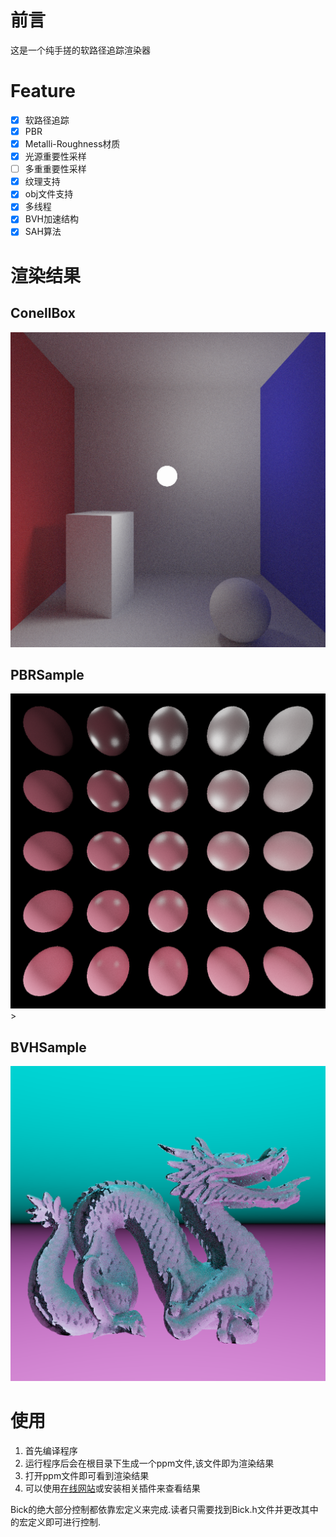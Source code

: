 <!--
 * @Author: Vanish
 * @Date: 2024-07-14 15:10:09
 * @LastEditTime: 2024-09-10 16:37:08
 * Also View: http://vanishing.cc
 * Copyright@ https://creativecommons.org/licenses/by/4.0/deed.zh-hans
-->
# 前言

这是一个纯手搓的软路径追踪渲染器

# Feature

- [x] 软路径追踪
- [x] PBR
- [x] Metalli-Roughness材质
- [x] 光源重要性采样
- [ ] 多重重要性采样
- [x] 纹理支持
- [x] obj文件支持
- [x] 多线程
- [x] BVH加速结构
- [x] SAH算法

# 渲染结果

## ConellBox

<img src = "result\ConellBox.png" alt = "ConellBox@1024ssp" >


## PBRSample

<img src = "result\PBM.png" alt = "PBMSample@1024ssp" >>

## BVHSample

<img src = "result\dragon.png" alt = "dragon_871k@8ssp" >

# 使用

1. 首先编译程序
2. 运行程序后会在根目录下生成一个ppm文件,该文件即为渲染结果
3. 打开ppm文件即可看到渲染结果
4. 可以使用[在线网站](https://www.ezyzip.com/cn-view-ppm.html)或安装相关插件来查看结果

Bick的绝大部分控制都依靠宏定义来完成.读者只需要找到Bick.h文件并更改其中的宏定义即可进行控制.

<!-- # Reference
- [Games101](https://www.bilibili.com/video/BV1X7411F744/?spm_id_from=333.337.search-card.all.click)
- [PBRT](https://pbr-book.org/)
- [Games202](https://www.bilibili.com/video/BV1YK4y1T7yY/?spm_id_from=333.337.search-card.all.click)
- [Games104](https://www.bilibili.com/video/BV1oU4y1R7Km/?spm_id_from=333.337.search-card.all.click)
- [LearnOpenGL](https://learnopengl.com/)
- [OneWeekRayTracingSeries](https://raytracing.github.io/)
- [Fundamentals of Computer Graphics](http://repo.darmajaya.ac.id/5422/1/Fundamentals%20of%20Computer%20Graphics%2C%20Fourth%20Edition%20%28%20PDFDrive%20%29.pdf)
- [Whitted Ray Tracing](https://cglab.gist.ac.kr/courses/spring2019CG/2019_05_13_Whitted_Ray_Tracing.pdf)
- [Ray and Path Tracing](https://www.realtimerendering.com/erich/Ray_and_Path_Tracing_Today.pdf)
- [The Cherno - Ray Tracing Series](https://www.youtube.com/watch?v=gfW1Fhd9u9Q&list=PLlrATfBNZ98edc5GshdBtREv5asFW3yXl&ab_channel=TheCherno)
- [CodingAdvanture-RayTracing](https://www.youtube.com/watch?v=Qz0KTGYJtUk&t=454s&ab_channel=SebastianLague)
- [Wikipedia - Path tracing](https://en.wikipedia.org/wiki/Path_tracing)
- [ZhiHu-Mao](https://zhuanlan.zhihu.com/p/28059221)
- [ZhiHu-tkstar](https://zhuanlan.zhihu.com/p/146144853)
- [ZhiHu-Wang](https://zhuanlan.zhihu.com/p/370162390) -->
